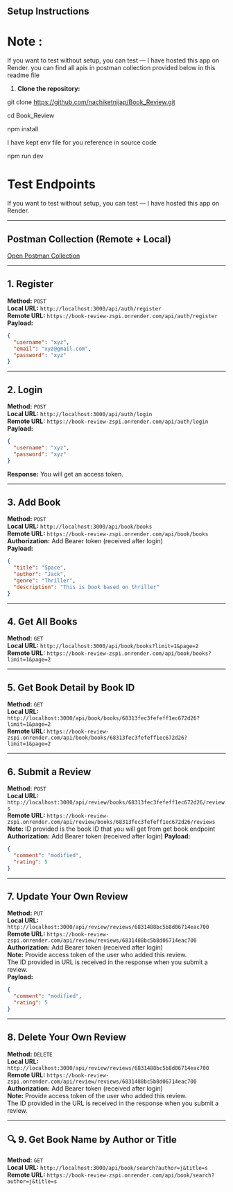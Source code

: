 ##  Setup Instructions

# Note :
If you want to test without setup, you can test — I have hosted this app on Render.
you can find all apis in postman collection provided below in this readme file

1. **Clone the repository:**

git clone https://github.com/nachiketnijap/Book_Review.git

cd Book_Review

npm install 

I have kept env file for you reference in source code

npm run dev 

# Test Endpoints

If you want to test without setup, you can test — I have hosted this app on Render.

---

## Postman Collection (Remote + Local)

 [Open Postman Collection](https://upload-drive.postman.co/workspace/Book-Review~02a8a198-dee8-4a5c-acf1-0b968a5e61b5/collection/43081572-9daf12a8-69f6-4103-b1e2-500474927c48?action=share&creator=43081572)

---

## 1. Register

**Method:** `POST`  
**Local URL:** `http://localhost:3000/api/auth/register`  
**Remote URL:** `https://book-review-zspi.onrender.com/api/auth/register`  
**Payload:**
```json
{
  "username": "xyz",
  "email": "xyz@gmail.com",
  "password": "xyz"
}
```

---

## 2. Login

**Method:** `POST`  
**Local URL:** `http://localhost:3000/api/auth/login`  
**Remote URL:** `https://book-review-zspi.onrender.com/api/auth/login`  
**Payload:**
```json
{
  "username": "xyz",
  "password": "xyz"
}
```

**Response:** You will get an access token.

---

##  3. Add Book

**Method:** `POST`  
**Local URL:** `http://localhost:3000/api/book/books`  
**Remote URL:** `https://book-review-zspi.onrender.com/api/book/books`  
**Authorization:** Add Bearer token (received after login)  
**Payload:**
```json
{
  "title": "Space",
  "author": "Jack",
  "genre": "Thriller",
  "description": "This is book based on thriller"
}
```

---

##  4. Get All Books

**Method:** `GET`  
**Local URL:** `http://localhost:3000/api/book/books?limit=1&page=2`  
**Remote URL:** `https://book-review-zspi.onrender.com/api/book/books?limit=1&page=2`

---

##  5. Get Book Detail by Book ID

**Method:** `GET`  
**Local URL:** `http://localhost:3000/api/book/books/68313fec3fefeff1ec672d26?limit=1&page=2`  
**Remote URL:** `https://book-review-zspi.onrender.com/api/book/books/68313fec3fefeff1ec672d26?limit=1&page=2`

---

##  6. Submit a Review

**Method:** `POST`  
**Local URL:** `http://localhost:3000/api/review/books/68313fec3fefeff1ec672d26/reviews`  
**Remote URL:** `https://book-review-zspi.onrender.com/api/review/books/68313fec3fefeff1ec672d26/reviews`  
**Note:** ID provided is the book ID  that you will get from get book endpoint
**Authorization:** Add Bearer token (received after login)
**Payload:**
```json
{
  "comment": "modified",
  "rating": 5
}
```

---

##  7. Update Your Own Review

**Method:** `PUT`  
**Local URL:** `http://localhost:3000/api/review/reviews/6831488bc5b8d06714eac700`  
**Remote URL:** `https://book-review-zspi.onrender.com/api/review/reviews/6831488bc5b8d06714eac700`  
**Authorization:** Add Bearer token (received after login)  
**Note:** Provide access token of the user who added this review.  
The ID provided in URL is received in the response when you submit a review.  
**Payload:**
```json
{
  "comment": "modified",
  "rating": 5
}
```

---

##  8. Delete Your Own Review

**Method:** `DELETE`  
**Local URL:** `http://localhost:3000/api/review/reviews/6831488bc5b8d06714eac700`  
**Remote URL:** `https://book-review-zspi.onrender.com/api/review/reviews/6831488bc5b8d06714eac700`  
**Authorization:** Add Bearer token (received after login)  
**Note:** Provide access token of the user who added this review.  
The ID provided in the URL is received in the response when you submit a review.

---

## 🔍 9. Get Book Name by Author or Title

**Method:** `GET`  
**Local URL:** `http://localhost:3000/api/book/search?author=j&title=s`  
**Remote URL:** `https://book-review-zspi.onrender.com/api/book/search?author=j&title=s`






